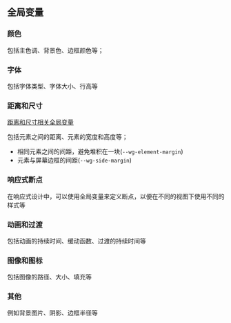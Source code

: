 ## 全局变量
### 颜色

包括主色调、背景色、边框颜色等；

### 字体

包括字体类型、字体大小、行高等

### 距离和尺寸

[距离和尺寸相关全局变量](/src/assets/variables/layout_common.scss)

包括元素之间的距离、元素的宽度和高度等；

- 相同元素之间的间距，避免堆积在一块(`--wg-element-margin`)
- 元素与屏幕边框的间距(`--wg-side-margin`)
### 响应式断点

在响应式设计中，可以使用全局变量来定义断点，以便在不同的视图下使用不同的样式等

### 动画和过渡

包括动画的持续时间、缓动函数、过渡的持续时间等

### 图像和图标

包括图像的路径、大小、填充等

### 其他

例如背景图片、阴影、边框半径等
